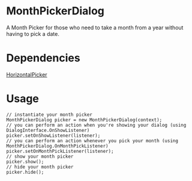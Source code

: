 # MonthPickerDialog
A Month Picker for those who need to take a month from a year without having to pick a date.

# Dependencies
[HorizontalPicker](https://github.com/blazsolar/HorizontalPicker)

# Usage

    // instantiate your month picker
    MonthPickerDialog picker = new MonthPickerDialog(context);
    // you can perform an action when you're showing your dialog (using DialogInterface.OnShowListener)
    picker.setOnShowListener(listener);
    // you can perform an action whenever you pick your month (using MonthPickerDialog.OnMonthPickListener)
    picker.setOnMonthPickListener(listener);
    // show your month picker
    picker.show();
    // hide your month picker
    picker.hide();
